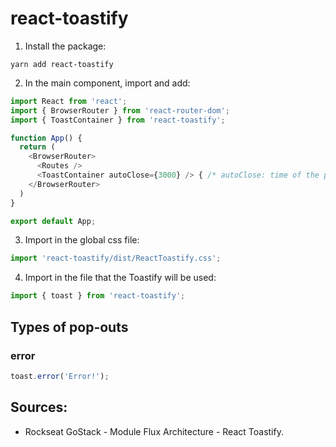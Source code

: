 # react-toastify

1. Install the package:
```
yarn add react-toastify
```

2. In the main component, import and add:
```javascript
import React from 'react';
import { BrowserRouter } from 'react-router-dom';
import { ToastContainer } from 'react-toastify'; 

function App() {
  return (
    <BrowserRouter>
      <Routes />
      <ToastContainer autoClose={3000} /> { /* autoClose: time of the pop-out in seconds */ }
    </BrowserRouter>
  )
}

export default App;
```
3. Import in the global css file:
```javascript
import 'react-toastify/dist/ReactToastify.css';
```

4. Import in the file that the Toastify will be used:
```javascript
import { toast } from 'react-toastify';
```

## Types of pop-outs

### error
```javascript
toast.error('Error!');
```

## Sources:
- Rockseat GoStack - Module Flux Architecture - React Toastify.